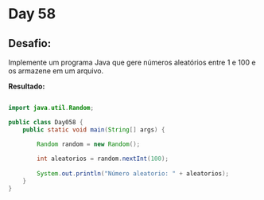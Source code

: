 # Day 58

## Desafio:

Implemente um programa Java que gere números aleatórios entre 1 e 100 e os armazene em um arquivo.

**Resultado:**

```java

import java.util.Random;

public class Day058 {
    public static void main(String[] args) {

        Random random = new Random();
        
        int aleatorios = random.nextInt(100);
        
        System.out.println("Número aleatorio: " + aleatorios);
    }
}
